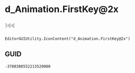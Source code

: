 # d_Animation.FirstKey@2x
![](/img/d_Animation.FirstKey@2x.png)

``` CSharp
EditorGUIUtility.IconContent("d_Animation.FirstKey@2x")
```
## GUID
```
-3708388552213529080
```
